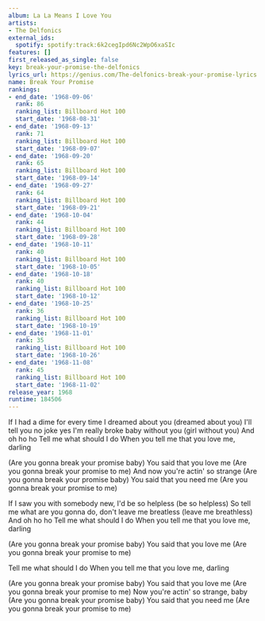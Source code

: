 ```yaml
---
album: La La Means I Love You
artists:
- The Delfonics
external_ids:
  spotify: spotify:track:6k2cegIpd6Nc2WpO6xaSIc
features: []
first_released_as_single: false
key: break-your-promise-the-delfonics
lyrics_url: https://genius.com/The-delfonics-break-your-promise-lyrics
name: Break Your Promise
rankings:
- end_date: '1968-09-06'
  rank: 86
  ranking_list: Billboard Hot 100
  start_date: '1968-08-31'
- end_date: '1968-09-13'
  rank: 71
  ranking_list: Billboard Hot 100
  start_date: '1968-09-07'
- end_date: '1968-09-20'
  rank: 65
  ranking_list: Billboard Hot 100
  start_date: '1968-09-14'
- end_date: '1968-09-27'
  rank: 64
  ranking_list: Billboard Hot 100
  start_date: '1968-09-21'
- end_date: '1968-10-04'
  rank: 44
  ranking_list: Billboard Hot 100
  start_date: '1968-09-28'
- end_date: '1968-10-11'
  rank: 40
  ranking_list: Billboard Hot 100
  start_date: '1968-10-05'
- end_date: '1968-10-18'
  rank: 40
  ranking_list: Billboard Hot 100
  start_date: '1968-10-12'
- end_date: '1968-10-25'
  rank: 36
  ranking_list: Billboard Hot 100
  start_date: '1968-10-19'
- end_date: '1968-11-01'
  rank: 35
  ranking_list: Billboard Hot 100
  start_date: '1968-10-26'
- end_date: '1968-11-08'
  rank: 45
  ranking_list: Billboard Hot 100
  start_date: '1968-11-02'
release_year: 1968
runtime: 184506
---
```

If I had a dime for every time
I dreamed about you
(dreamed about you)
I'll tell you no joke yes I'm really broke baby without you (girl without you)
And oh ho ho
Tell me what should I do
When you tell me that you love me, darling

(Are you gonna break your promise baby)
You said that you love me
(Are you gonna break your promise to me)
And now you're actin' so strange
(Are you gonna break your promise baby)
You said that you need me
(Are you gonna break your promise to me)

If I saw you with somebody new, I'd be so helpless (be so helpless)
So tell me what are you gonna do, don't leave me breatless (leave me breathless)
And oh ho ho
Tell me what should I do
When you tell me that you love me, darling

(Are you gonna break your promise baby)
You said that you love me
(Are you gonna break your promise to me)

Tell me what should I do
When you tell me that you love me, darling

(Are you gonna break your promise baby)
You said that you love me
(Are you gonna break your promise to me)
Now you're actin' so strange, baby
(Are you gonna break your promise baby)
You said that you need me
(Are you gonna break your promise to me)
